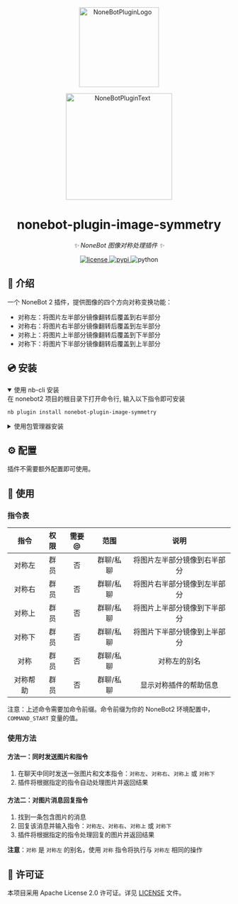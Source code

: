 <div align="center">
  <a href="https://v2.nonebot.dev/store"><img src="https://github.com/A-kirami/nonebot-plugin-template/blob/resources/nbp_logo.png" width="180" height="180" alt="NoneBotPluginLogo"></a>
  <br>
  <p><img src="https://github.com/A-kirami/nonebot-plugin-template/blob/resources/NoneBotPlugin.svg" width="240" alt="NoneBotPluginText"></p>
</div>

<div align="center">

# nonebot-plugin-image-symmetry

_✨ NoneBot 图像对称处理插件 ✨_


<a href="./LICENSE">
    <img src="https://img.shields.io/github/license/GT-610/nonebot-plugin-image-symmetry.svg" alt="license">
</a>
<a href="https://pypi.python.org/pypi/nonebot-plugin-image-symmetry">
    <img src="https://img.shields.io/pypi/v/nonebot-plugin-image-symmetry.svg" alt="pypi">
</a>
<img src="https://img.shields.io/badge/python-3.9+-blue.svg" alt="python">

</div>

## 📖 介绍

一个 NoneBot 2 插件，提供图像的四个方向对称变换功能：
- 对称左：将图片左半部分镜像翻转后覆盖到右半部分
- 对称右：将图片右半部分镜像翻转后覆盖到左半部分
- 对称上：将图片上半部分镜像翻转后覆盖到下半部分
- 对称下：将图片下半部分镜像翻转后覆盖到上半部分

## 💿 安装

<details open>
<summary>使用 nb-cli 安装</summary>
在 nonebot2 项目的根目录下打开命令行, 输入以下指令即可安装

    nb plugin install nonebot-plugin-image-symmetry

</details>

<details>
<summary>使用包管理器安装</summary>
在 nonebot2 项目的插件目录下, 打开命令行, 根据你使用的包管理器, 输入相应的安装命令

<details>
<summary>pip</summary>

    pip install nonebot-plugin-image-symmetry
</details>
<details>
<summary>pdm</summary>

    pdm add nonebot-plugin-image-symmetry
</details>
<details>
<summary>poetry</summary>

    poetry add nonebot-plugin-image-symmetry
</details>
<details>
<summary>conda</summary>

    conda install -c conda-forge nonebot-plugin-image-symmetry
</details>

打开 nonebot2 项目根目录下的 `pyproject.toml` 文件, 在 `[tool.nonebot]` 部分追加写入

    plugins = ["nonebot_plugin_image_symmetry"]

</details>

## ⚙️ 配置

插件不需要额外配置即可使用。

## 🎉 使用
### 指令表
| 指令 | 权限 | 需要@ | 范围 | 说明 |
|:-----:|:----:|:----:|:----:|:----:|
| 对称左 | 群员 | 否 | 群聊/私聊 | 将图片左半部分镜像到右半部分 |
| 对称右 | 群员 | 否 | 群聊/私聊 | 将图片右半部分镜像到左半部分 |
| 对称上 | 群员 | 否 | 群聊/私聊 | 将图片上半部分镜像到下半部分 |
| 对称下 | 群员 | 否 | 群聊/私聊 | 将图片下半部分镜像到上半部分 |
| 对称 | 群员 | 否 | 群聊/私聊 | 对称左的别名 |
| 对称帮助 | 群员 | 否 | 群聊/私聊 | 显示对称插件的帮助信息 |

注意：上述命令需要加命令前缀。命令前缀为你的 NoneBot2 环境配置中， `COMMAND_START` 变量的值。

### 使用方法
#### 方法一：同时发送图片和指令
1. 在聊天中同时发送一张图片和文本指令：`对称左`、`对称右`、`对称上` 或 `对称下`
2. 插件将根据指定的指令自动处理图片并返回结果

#### 方法二：对图片消息回复指令
1. 找到一条包含图片的消息
2. 回复该消息并输入指令：`对称左`、`对称右`、`对称上` 或 `对称下`
3. 插件将根据指定的指令处理回复的图片并返回结果

**注意**：`对称` 是 `对称左` 的别名，使用 `对称` 指令将执行与 `对称左` 相同的操作

## 📝 许可证

本项目采用 Apache License 2.0 许可证。详见 [LICENSE](LICENSE) 文件。
